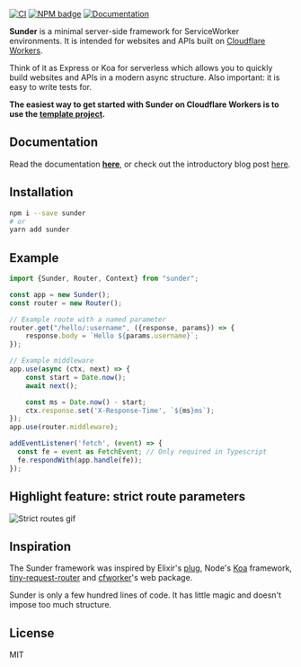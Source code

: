 [![CI](https://github.com/gzuidhof/Sunder/workflows/CI/badge.svg)](https://github.com/gzuidhof/Sunder/actions)
[![NPM badge](https://img.shields.io/npm/v/sunder)](https://www.npmjs.com/package/sunder)
[![Documentation](https://img.shields.io/badge/Read%20the-documentation-1abc9c.svg)](https://gzuidhof.github.io/Sunder/docs)

**Sunder** is a minimal server-side framework for ServiceWorker environments. It is intended for websites and APIs built on [Cloudflare Workers](https://workers.cloudflare.com/).

Think of it as Express or Koa for serverless which allows you to quickly build websites and APIs in a modern async structure. Also important: it is easy to write tests for.

<!-- Technologies it pairs with especially well:

* [Serverless worker environments](https://workers.cloudflare.com/).
* [ESBuild](https://esbuild.github.io/) for <50ms builds, allowing for very fast iteration.
* [lit-html](https://https://lit-html.polymer-project.org/) for both [serverside](https://github.com/popeindustries/lit-html-server) and clientside templating. This enables websites without a runtime/front-end framework.
* [Typescript](https://https://www.typescriptlang.org/). Sunder is especially strict when it comes to path parameters: parameters in routes are statically checked at build time!

All four of these are optional in your own project. -->

**The easiest way to get started with Sunder on Cloudflare Workers is to use the [template project](https://github.com/gzuidhof/sunder-worker-template).**

## Documentation
Read the documentation [**here**](https://sunderjs.com/docs), or check out the introductory blog post [here](https://sunderjs.com/blog).

## Installation
```bash
npm i --save sunder
# or
yarn add sunder
```

## Example

```typescript
import {Sunder, Router, Context} from "sunder";

const app = new Sunder();
const router = new Router();

// Example route with a named parameter
router.get("/hello/:username", ({response, params}) => {
    response.body = `Hello ${params.username}`;
});

// Example middleware
app.use(async (ctx, next) => {
    const start = Date.now();
    await next();

    const ms = Date.now() - start;
    ctx.response.set('X-Response-Time', `${ms}ms`);    
});
app.use(router.middleware);

addEventListener('fetch', (event) => {
  const fe = event as FetchEvent; // Only required in Typescript
  fe.respondWith(app.handle(fe));
});
```

## Highlight feature: strict route parameters
![Strict routes gif](https://i.imgur.com/XeOyoxF.gif)

## Inspiration

The Sunder framework was inspired by Elixir's [plug](https://github.com/elixir-plug/plug), Node's [Koa](https://koajs.com/) framework, [tiny-request-router]() and [cfworker](https://github.com/cfworker/cfworker)'s web package.

Sunder is only a few hundred lines of code. It has little magic and doesn't impose too much structure.

## License
MIT
